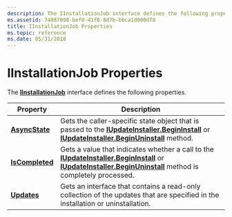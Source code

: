 ```yaml
---
description: The IInstallationJob interface defines the following properties.
ms.assetid: 74087098-bef0-41f8-8d7b-bbca1d000df8
title: IInstallationJob Properties
ms.topic: reference
ms.date: 05/31/2018
---
```


# IInstallationJob Properties

The [**IInstallationJob**](/windows/desktop/api/Wuapi/nn-wuapi-iinstallationjob) interface defines the following properties.



| Property                                            | Description                                                                                                                                                                                                                            |
|-----------------------------------------------------|----------------------------------------------------------------------------------------------------------------------------------------------------------------------------------------------------------------------------------------|
| [**AsyncState**](/windows/desktop/api/Wuapi/nf-wuapi-iinstallationjob-get_asyncstate)   | Gets the caller-specific state object that is passed to the [**IUpdateInstaller.BeginInstall**](/windows/desktop/api/Wuapi/nf-wuapi-iupdateinstaller-begininstall) or [**IUpdateInstaller.BeginUninstall**](/windows/desktop/api/Wuapi/nf-wuapi-iupdateinstaller-beginuninstall) method.               |
| [**IsCompleted**](/windows/desktop/api/Wuapi/nf-wuapi-iinstallationjob-get_iscompleted) | Gets a value that indicates whether a call to the [**IUpdateInstaller.BeginInstall**](/windows/desktop/api/Wuapi/nf-wuapi-iupdateinstaller-begininstall) or [**IUpdateInstaller.BeginUninstall**](/windows/desktop/api/Wuapi/nf-wuapi-iupdateinstaller-beginuninstall) method is completely processed. |
| [**Updates**](/windows/desktop/api/Wuapi/nf-wuapi-iinstallationjob-get_updates)         | Gets an interface that contains a read-only collection of the updates that are specified in the installation or uninstallation.                                                                                                        |



 

 

 



